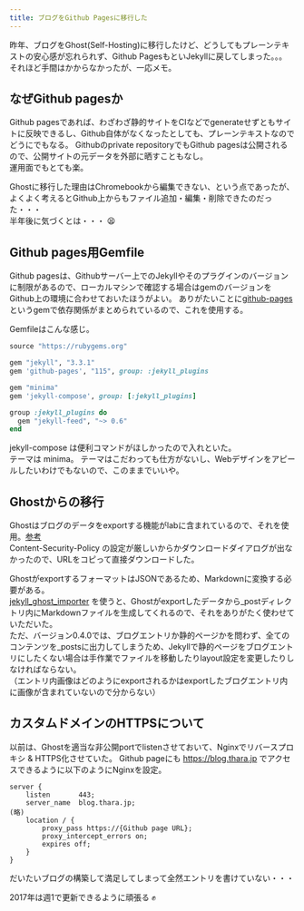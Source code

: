 ```yaml
---
title: ブログをGithub Pagesに移行した
---
```


昨年、ブログをGhost(Self-Hosting)に移行したけど、どうしてもプレーンテキストの安心感が忘れられず、Github PagesもといJekyllに戻してしまった。。。   
それほど手間はかからなかったが、一応メモ。


## なぜGithub pagesか

Github pagesであれば、わざわざ静的サイトをCIなどでgenerateせずともサイトに反映できるし、Github自体がなくなったとしても、プレーンテキストなのでどうにでもなる。
Githubのprivate repositoryでもGithub pagesは公開されるので、公開サイトの元データを外部に晒すこともなし。   
運用面でもとても楽。

Ghostに移行した理由はChromebookから編集できない、という点であったが、よくよく考えるとGithub上からもファイル追加・編集・削除できたのだった・・・   
半年後に気づくとは・・・ 😫

## Github pages用Gemfile

Github pagesは、Githubサーバー上でのJekyllやそのプラグインのバージョンに制限があるので、ローカルマシンで確認する場合はgemのバージョンをGithub上の環境に合わせておいたほうがよい。
ありがたいことに[github-pages](https://rubygems.org/gems/github-pages) というgemで依存関係がまとめられているので、これを使用する。

Gemfileはこんな感じ。

```ruby
source "https://rubygems.org"

gem "jekyll", "3.3.1"
gem 'github-pages', "115", group: :jekyll_plugins

gem "minima"
gem 'jekyll-compose', group: [:jekyll_plugins]

group :jekyll_plugins do
  gem "jekyll-feed", "~> 0.6"
end
```

jekyll-compose は便利コマンドがほしかったので入れといた。   
テーマは minima。
テーマはこだわっても仕方がないし、Webデザインをアピールしたいわけでもないので、このままでいいや。


## Ghostからの移行

Ghostはブログのデータをexportする機能がlabに含まれているので、それを使用。[参考](https://help.ghost.org/hc/en-us/articles/224112927-Import-Export-Data)   
Content-Security-Policy の設定が厳しいからかダウンロードダイアログが出なかったので、URLをコピって直接ダウンロードした。

GhostがexportするフォーマットはJSONであるため、Markdownに変換する必要がある。   
[jekyll_ghost_importer](https://github.com/eloyesp/jekyll_ghost_importer) を使うと、Ghostがexportしたデータから_postディレクトリ内にMarkdownファイルを生成してくれるので、それをありがたく使わせていただいた。   
ただ、バージョン0.4.0では、ブログエントリか静的ページかを問わず、全てのコンテンツを_postsに出力してしまうため、Jekyllで静的ページをブログエントリにしたくない場合は手作業でファイルを移動したりlayout設定を変更したりしなければならない。   
（エントリ内画像はどのようにexportされるかはexportしたブログエントリ内に画像が含まれていないので分からない）


## カスタムドメインのHTTPSについて

以前は、Ghostを適当な非公開portでlistenさせておいて、Nginxでリバースプロキシ & HTTPS化させていた。
Github pageにも https://blog.thara.jp でアクセスできるように以下のようにNginxを設定。

```
server {
    listen       443;
    server_name  blog.thara.jp;
(略)
    location / {
        proxy_pass https://{Github page URL};
        proxy_intercept_errors on;
        expires off;
    }
}
```

だいたいブログの構築して満足してしまって全然エントリを書けていない・・・

2017年は週1で更新できるように頑張る ✊
